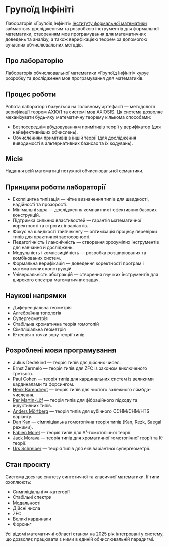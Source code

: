 # Групоїд Інфініті

Лабораторія «Групоїд Інфініті» <a href="https://groupoid.space/institute/index.htm">Інституту формальної математики</a> займається дослідженням та розробкою інструментів для формальної математики,
створенням мов програмування для математичних доведень та аналізу, а також верифікацією
теорем за допомогою сучасних обчислювальних методів.

## Про лабораторію

Лабораторія обчислювальної математики «Групоїд Інфініті» курує розробку та дослідження мов програмування для математиків.

## Процес роботи

Робота лабораторії базується на головному артефакті — методології верифікації теорем <a href="https://axio.groupoid.space">AXIO/1</a> та системі мов AXIOSIS.
Ця система дозволяє механізувати будь-яку математичну теорему кількома способами:

* Безпосереднім вбудовуванням примітивів теорії у верифікатор (для найефективніших обчислень).
* Обчисленням примітивів в іншій теорії (для дослідження виводимості в альтернативних базисах та їх кодувань).

## Місія

Надання всій математиці потужної обчислювальної семантики.

## Принципи роботи лабораторії

* Експліцитна типізація — чітке визначення типів для швидкості, надійності та прозорості.
* Мінімальні ядра — дослідження компактних і ефективних базових конструкцій.
* Підтримка сильних властивостей — гарантія математичної коректності та строгих інваріантів.
* Фокус на швидкості тайпчекінгу — оптимізація процесу перевірки типів для практичної застосовності.
* Педагогічність і лаконічність — створення зрозумілих інструментів для навчання й досліджень.
* Модульність і композиційність — розробка розширюваних та комбінованих систем.
* Формальна верифікація — доведення коректності програм і математичних конструкцій.
* Універсальність абстракцій — створення гнучких інструментів для широкого спектра математичних задач.

## Наукові напрямки

* Диференціальна геометрія
* Алгебраїчна топологія
* Супергеометрія
* Стабільна хроматична теорія гомотопій
* Сімпліціальна геометрія
* K-теорія з точки зору теорії типів

## Розроблені мови програмування

* Julius Dedekind — теорія типів для дійсних чисел.
* Ernst Zermelo — теорія типів для ZFC із законом виключеного третього.
* Paul Cohen — теорія типів для кардинальних систем із великими кардиналами та форсингом.
* <a href="https://henk.groupoid.space">Henk Barendregt</a> — теорія типів для чистого залежного лямбда-числення.
* <a href="https://per.groupoid.space">Per Martin-Löf</a> — теорія типів для фібраційного підходу та індуктивних типів.
* <a href="https://anders.groupoid.space">Anders Mörtberg</a> — теорія типів для кубічного CCHM/CHM/HTS варіанту.
* <a href="https://dan.groupoid.space">Dan Kan</a> — сімпліціальна гомотопічна теорія типів (Kan, Rezk, Saegal режими).
* <a href="https://fabien.groupoid.space">Fabien Morel</a> — теорія типів для A¹-гомотопічної теорії.
* <a href="https://jack.groupoid.space">Jack Morava</a> — теорія типів для хроматичної гомотопічної теорії та K-теорії.
* <a href="https://urs.groupoid.space">Urs Schreiber</a> — теорія типів для еквіваріантної супергеометрії.

## Стан проєкту

Система досягає синтезу синтетичної та класичної математики. Її типи охоплюють:

* Симпліціальні ∞-категорії
* Стабільні спектри
* Модальності
* Дійсні числа
* ZFC
* Великі кардинали
* Форсинг

Усі відомі математичні області станом на 2025 рік інтегровані у систему, що дозволяє працювати з ними в єдиній обчислювальній парадигмі.

